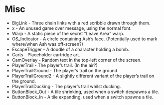 # Misc

- BigLink - Three chain links with a red scribble drawn through them.
- x - An unused game over message, using the normal font.
- Warp - A static piece of the secret "Leave Area" warp.
- OS_Indicator - A circle containing Ash’s face. (Potentially used to mark where/when Ash was off-screen?)
- EscapeTrigger - A doodle of a character holding a bomb.
- Carts - Placeholder cartridge art.
- CamOverlay - Random text in the top-left corner of the screen.
- PlayerTrail - The player’s trail. (In the air?)
- PlayerTrailGround - The player’s trail on the ground.
- PlayerTrailGround2 - A slightly different variant of the player’s trail on the ground.
- PlayerTrailDucking - The player’s trail whilst ducking.
- ButtonBlock_Out - A tile shrinking, used when a switch despawns a tile.
- ButtonBlock_In - A tile expanding, used when a switch spawns a tile.
